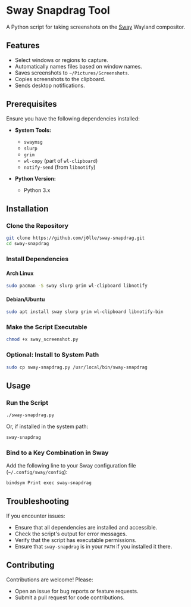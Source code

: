 # Sway Snapdrag Tool

A Python script for taking screenshots on the [Sway](https://swaywm.org/) Wayland compositor.

## Features

- Select windows or regions to capture.
- Automatically names files based on window names.
- Saves screenshots to `~/Pictures/Screenshots`.
- Copies screenshots to the clipboard.
- Sends desktop notifications.

## Prerequisites

Ensure you have the following dependencies installed:

- **System Tools:**
  - `swaymsg`
  - `slurp`
  - `grim`
  - `wl-copy` (part of `wl-clipboard`)
  - `notify-send` (from `libnotify`)

- **Python Version:**
  - Python 3.x

## Installation

### Clone the Repository

```bash
git clone https://github.com/j0lle/sway-snapdrag.git
cd sway-snapdrag
```

### Install Dependencies

#### Arch Linux

```bash
sudo pacman -S sway slurp grim wl-clipboard libnotify
```

#### Debian/Ubuntu

```bash
sudo apt install sway slurp grim wl-clipboard libnotify-bin
```

### Make the Script Executable

```bash
chmod +x sway_screenshot.py
```

### Optional: Install to System Path

```bash
sudo cp sway-snapdrag.py /usr/local/bin/sway-snapdrag
```

## Usage

### Run the Script

```bash
./sway-snapdrag.py
```

Or, if installed in the system path:

```bash
sway-snapdrag
```

### Bind to a Key Combination in Sway

Add the following line to your Sway configuration file (`~/.config/sway/config`):

```bash
bindsym Print exec sway-snapdrag
```

## Troubleshooting

If you encounter issues:

- Ensure that all dependencies are installed and accessible.
- Check the script's output for error messages.
- Verify that the script has executable permissions.
- Ensure that `sway-snapdrag` is in your `PATH` if you installed it there.

## Contributing

Contributions are welcome! Please:

- Open an issue for bug reports or feature requests.
- Submit a pull request for code contributions.
